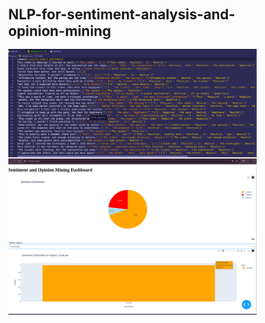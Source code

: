 # NLP-for-sentiment-analysis-and-opinion-mining

<img src="Screenshot from 2024-09-28 18-26-44.png">
<img src="Screenshot from 2024-09-28 18-27-32.png">
<img src="Screenshot from 2024-09-28 18-28-13.png">
